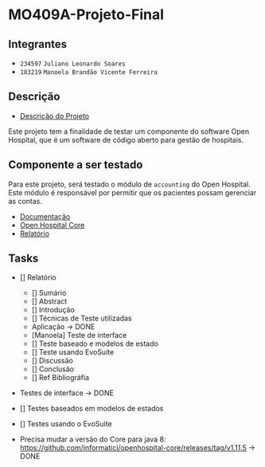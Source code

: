 # MO409A-Projeto-Final

## Integrantes

- `234597` `Juliano Leonardo Soares`
- `183219` `Manoela Brandão Vicente Ferreira`

## Descrição

- [Descrição do Projeto](./Projeto-Descricao.pdf)

Este projeto tem a finalidade de testar um componente do software Open Hospital, que é um software de código aberto para gestão de hospitais.

## Componente a ser testado

Para este projeto, será testado o módulo de `accounting` do Open Hospital. Este módulo é responsável por permitir que os pacientes possam gerenciar as contas.

- [Documentação](https://github.com/informatici/openhospital-doc/blob/master/doc_user/UserManual.adoc#6-accounting-accounting)
- [Open Hospital Core](https://github.com/informatici/openhospital-core)
- [Relatório](https://www.overleaf.com/5443663846dctrwbmyvnwt#c21917)

## Tasks

- [] Relatório
    - [] Sumário
    - [] Abstract
    - [] Introdução
    - [] Técnicas de Teste utilizadas
    - Aplicação -> DONE
    - [Manoela] Teste de interface
    - [] Teste baseado e modelos de estado
    - [] Teste usando EvoSuite
    - [] Discussão
    - [] Conclusão
    - [] Ref Bibliográfia
    
- Testes de interface -> DONE
- [] Testes baseados em modelos de estados
- [] Testes usando o EvoSuite


- Precisa mudar a versão do Core para java 8: https://github.com/informatici/openhospital-core/releases/tag/v1.11.5 -> DONE